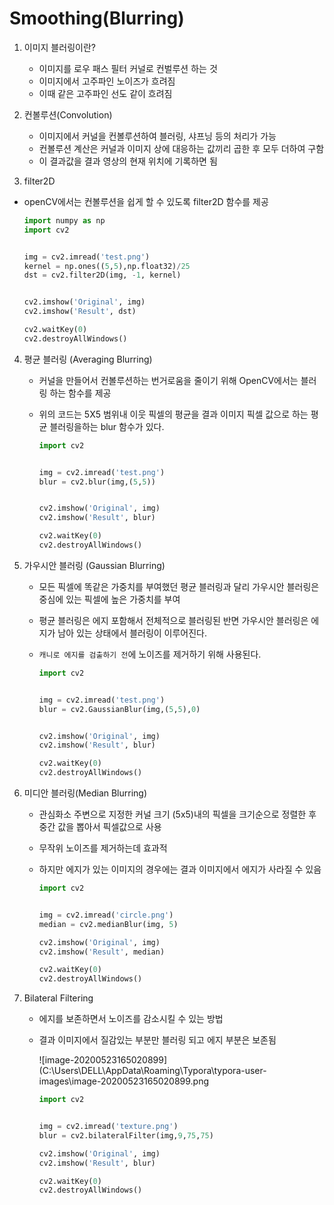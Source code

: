 # Smoothing(Blurring)

1. 이미지 블러링이란?

   - 이미지를 로우 패스 필터 커널로 컨벌루션 하는 것
   - 이미지에서 고주파인 노이즈가 흐려짐
   - 이때 같은 고주파인 선도 같이 흐려짐

2. 컨볼루션(Convolution)

   - 이미지에서 커널을 컨볼루션하여 블러링, 샤프닝 등의 처리가 가능
   - 컨볼루션 계산은 커널과 이미지 상에 대응하는 값끼리 곱한 후 모두 더하여 구함
   - 이 결과값을 결과 영상의 현재 위치에 기록하면 됨

3.  filter2D

   - openCV에서는 컨볼루션을 쉽게 할 수 있도록 filter2D 함수를 제공

     ```python
     import numpy as np
     import cv2
     
     
     img = cv2.imread('test.png')
     kernel = np.ones((5,5),np.float32)/25
     dst = cv2.filter2D(img, -1, kernel)
     
     
     cv2.imshow('Original', img)
     cv2.imshow('Result', dst)
     
     cv2.waitKey(0)
     cv2.destroyAllWindows()
     ```

4. 평균 블러링 (Averaging Blurring)

   - 커널을 만들어서 컨볼루션하는 번거로움을 줄이기 위해 OpenCV에서는 블러링 하는 함수를 제공

   - 위의 코드는 5X5 범위내 이웃 픽셀의 평균을 결과 이미지 픽셀 값으로 하는 평균 블러링을하는 blur 함수가 있다.

     ```python
     import cv2
     
     
     img = cv2.imread('test.png')
     blur = cv2.blur(img,(5,5))
     
     
     cv2.imshow('Original', img)
     cv2.imshow('Result', blur)
     
     cv2.waitKey(0)
     cv2.destroyAllWindows()
     ```

5. 가우시안 블러링 (Gaussian Blurring)

   - 모든 픽셀에 똑같은 가중치를 부여했던 평균 블러링과 달리 가우시안 블러링은 중심에 있는 픽셀에 높은 가중치를 부여

   - 평균 블러링은 에지 포함해서 전체적으로 블러링된 반면 가우시안 블러링은 에지가 남아 있는 상태에서 블러링이 이루어진다.

   - ``캐니로 에지를 검출하기 전``에 노이즈를 제거하기 위해 사용된다.

     ```python
     import cv2
     
     
     img = cv2.imread('test.png')
     blur = cv2.GaussianBlur(img,(5,5),0)
     
     
     cv2.imshow('Original', img)
     cv2.imshow('Result', blur)
     
     cv2.waitKey(0)
     cv2.destroyAllWindows()
     ```

6. 미디안 블러링(Median Blurring)

   - 관심화소 주변으로 지정한 커널 크기 (5x5)내의 픽셀을 크기순으로 정렬한 후 중간 값을 뽑아서 픽셀값으로 사용

   - 무작위 노이즈를 제거하는데 효과적

   - 하지만 에지가 있는 이미지의 경우에는 결과 이미지에서 에지가 사라질 수 있음

     ```python
     import cv2
     
     
     img = cv2.imread('circle.png')
     median = cv2.medianBlur(img, 5)
     
     cv2.imshow('Original', img)
     cv2.imshow('Result', median)
     
     cv2.waitKey(0)
     cv2.destroyAllWindows()
     ```

7. Bilateral Filtering

   - 에지를 보존하면서 노이즈를 감소시킬 수 있는 방법

   - 결과 이미지에서 질감있는 부분만 블러링 되고 에지 부분은 보존됨

     ![image-20200523165020899](C:\Users\DELL\AppData\Roaming\Typora\typora-user-images\image-20200523165020899.png

     ```python
     import cv2
     
     
     img = cv2.imread('texture.png')
     blur = cv2.bilateralFilter(img,9,75,75)
     
     cv2.imshow('Original', img)
     cv2.imshow('Result', blur)
     
     cv2.waitKey(0)
     cv2.destroyAllWindows()
     ```

     